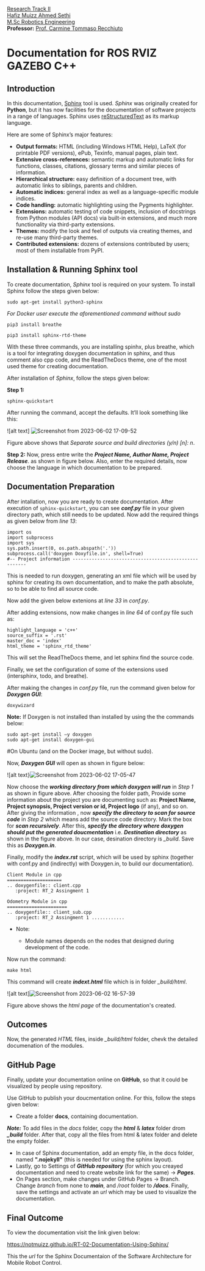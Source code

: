 [Research Track II](https://corsi.unige.it/en/off.f/2022/ins/60236)<br>
[Hafiz Muizz Ahmed Sethi](https://github.com/notMuizz)<br>
[M.Sc Robotics Engineering](https://corsi.unige.it/corsi/10635)<br>
**Professor:** [Prof. Carmine Tommaso Recchiuto](https://rubrica.unige.it/personale/UkNDWV1r)

# Documentation for ROS RVIZ GAZEBO C++

## Introduction
In this documentation, [Sphinx](https://www.sphinx-doc.org/en/master/) tool is used. *Sphinx* was originally created for **Python**, but it has now facilities for the documentation of software projects in a range of languages. Sphinx uses [reStructuredText](https://docutils.sourceforge.io/rst.html) as its markup language. 

Here are some of Sphinx’s major features:

* **Output formats:** HTML (including Windows HTML Help), LaTeX (for printable PDF versions), ePub, Texinfo, manual pages, plain text.
* **Extensive cross-references:** semantic markup and automatic links for functions, classes, citations, glossary terms and similar pieces of information.
* **Hierarchical structure:** easy definition of a document tree, with automatic links to siblings, parents and children.
* **Automatic indices:** general index as well as a language-specific module indices.
* **Code handling:** automatic highlighting using the Pygments highlighter.
* **Extensions:** automatic testing of code snippets, inclusion of docstrings from Python modules (API docs) via built-in extensions, and much more functionality via third-party extensions.
* **Themes:** modify the look and feel of outputs via creating themes, and re-use many third-party themes.
* **Contributed extensions:** dozens of extensions contributed by users; most of them installable from PyPI.

## Installation & Running Sphinx tool

To create documentation, *Sphinx* tool is required on your system. To install Sphinx follow the steps given below:

```
sudo apt-get install python3-sphinx
```
*For Docker user execute the aforementioned command without sudo*

```
pip3 install breathe
```
```
pip3 install sphinx-rtd-theme
```
With these three commands, you are installing spinhx, plus breathe, which is a tool for integrating doxygen documentation in sphinx, and thus comment also cpp code, and the ReadTheDocs theme, one of the most used theme for creating documentation.

After installation of *Sphinx*, follow the steps given below:

**Step 1:** 
```
sphinx-quickstart
```

After running the command, accept the defaults. It’ll look something like this: 

![alt text] ![Screenshot from 2023-06-02 17-09-52](https://github.com/notMuizz/RT-02-Documentation-Using-Sphinx/assets/123844091/0cb52818-fa31-4bc9-9cbe-3e22541e7b0a)


Figure above shows that *Separate source and build directories (y/n) [n]: n*. 

**Step 2:** Now, press entre write the ***Project Name, Author Name, Project Release***. as shown in figure below. Also, enter the required details, now choose the language in which documentation to be prepared. 



## Documentation Preparation

After intallation, now you are ready to create documentation. After execution of ```sphinx-quickstart```, you can see ***conf.py*** file in your given directory path, which still needs to be updated. Now add the required things as given below from *line 13*: 

```
import os
import subprocess
import sys
sys.path.insert(0, os.path.abspath('.'))
subprocess.call('doxygen Doxyfile.in', shell=True)
#-- Project information -----------------------------------------------------
```
This is needed to run doxygen, generating an xml file which will be used by sphinx for creating its own documentation, and to make the path absolute, so to be able to find all source code.

Now add the given below extenions at *line 33* in *conf.py*. 

After adding extensions, now make changes in *line 64* of conf.py file such as:
```
highlight_language = 'c++'
source_suffix = '.rst'
master_doc = 'index'
html_theme = 'sphinx_rtd_theme'
```
This will set the ReadTheDocs theme, and let sphinx find the source code.

Finally, we set the configuration of some of the extensions used (intersphinx, todo, and
breathe).

After making the changes in *conf.py* file, run the command given below for ***Doxygen GUI***:
```
doxywizard
```
**Note:** If Doxygen is not installed than installed by using the the commands below:

```
sudo apt-get install –y doxygen
sudo apt-get install doxygen-gui
```
#On Ubuntu (and on the Docker image, but without sudo).

Now, ***Doxygen GUI*** will open as shown in figure below:

![alt text}![Screenshot from 2023-06-02 17-05-47](https://github.com/notMuizz/RT-02-Documentation-Using-Sphinx/assets/123844091/de8242b9-680f-4d42-b3b4-f50ecc528041)


Now choose the ***working directory from which doxygen will run*** in *Step 1* as shown in figure above. After choosing the folder path, Provide some information about the project you are documenting such as: **Project Name, Project synopsis, Project version or id, Project logo** (if any), and so on. After giving the information , now ***specify the directory to scan for source code*** in *Step 2* which means add the source code directory. Mark the box for ***scan recursively***. After this, ***specify the directory where doxygen should put the generated doucmentation*** i.e. ***Destination directory*** as shown in the figure above. In our case, desination directory is *_build*. Save this as ***Doxygen.in***.

Finally, modify the ***index.rst*** script, which will be used by sphinx (together with
conf.py and (indirectly) with Doxygen.in, to build our documentation).

```
Client Module in cpp
====================
.. doxygenfile:: client.cpp
   :project: RT_2 Assingment 1
   
Odometry Module in cpp
======================
.. doxygenfile:: client_sub.cpp
   :project: RT_2 Assingment 1 ............
```
* Note: 
     <ul>
     <li>Module names depends on the nodes that designed during development of the code.</li>
    
     </ul>

Now run the command:
```
make html
```
This command will create ***indext.html*** file which is in folder *_build/html*.

![alt text]![Screenshot from 2023-06-02 16-57-39](https://github.com/notMuizz/RT-02-Documentation-Using-Sphinx/assets/123844091/27c217bd-da77-4b88-93a3-b1ec9aa73e26)


Figure above shows the *html page* of the documentation's created. 

## Outcomes

Now, the generated *HTML* files, inside *_build/html* folder, chevk the detailed documenation of the modules.


## GitHub Page

Finally, update your documentation online on **GitHub**, so that it could be visualized by people using repository.

Use GitHub to publish your doucmentation online. For this, follow the steps given below:

* Create a folder **docs**, containing documentation.

***Note:*** To add files in the *docs* folder, copy the ***html*** & ***latex*** folder drom ***_build*** folder. After that, copy all the files from html & latex folder and delete the empty folder.

* In case of Sphinx documentation, add an empty file, in the docs folder, named **".nojekyll"** (this is needed for using
the sphinx layout).
* Lastly, go to Settings of ***GitHub repository*** (for which you creayed documentation and need to create website link for the same) -> ***Pages***.
* On Pages section, make changes under GitHub Pages -> Branch. Change *branch* from none to ***main***, and */root* folder to ***/docs***. Finally, save the settings and activate an *url* which may be used to visualize the documentation.

## Final Outcome

To view the documentation visit the link given below: 

 https://notmuizz.github.io/RT-02-Documentation-Using-Sphinx/

This the *url* for the Sphinx Documentaion of the Software Architecture for Mobile Robot Control. 
